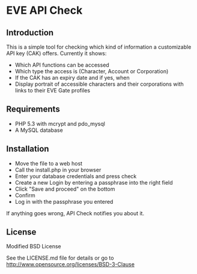 # EVE API Check

## Introduction

This is a simple tool for checking which kind of information a customizable API key (CAK) offers. Currently it shows:

* Which API functions can be accessed
* Which type the access is (Character, Account or Corporation)
* If the CAK has an expiry date and if yes, when
* Display portrait of accessible characters and their corporations with links to their EVE Gate profiles

## Requirements
* PHP 5.3 with mcrypt and pdo_mysql
* A MySQL database

## Installation

* Move the file to a web host
* Call the install.php in your browser
* Enter your database credentials and press check
* Create a new Login by entering a passphrase into the right field
* Click "Save and proceed" on the bottom
* Confirm
* Log in with the passphrase you entered

If anything goes wrong, API Check notifies you about it. 

## License
Modified BSD License

See the LICENSE.md file for details or go to
http://www.opensource.org/licenses/BSD-3-Clause